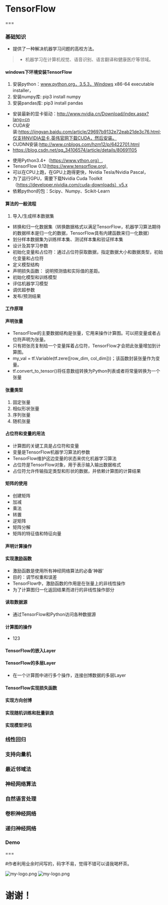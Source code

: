 # TensorFlow
===

### 基础知识
- 提供了一种解决机器学习问题的高校方法。
> - 机器学习在计算机视觉、语音识别、语言翻译和健康医疗等领域。

#### windows下环境安装TensorFlow
>
1. 安装python：www.python.org，3.5.3，Windows x86-64 executable installer，
2. 安装numpy库: pip3 install numpy 
3. 安装pandas库: pip3 install pandas
* 安装最新的显卡驱动：http://www.nvidia.cn/Download/index.aspx?lang=cn
* CUDA安装:https://jingyan.baidu.com/article/29697b9132e72eab21de3c76.html;仅支持NVIDIA显卡,英伟官网下载CUDA，然后安装。
* CUDNN安装:http://www.cnblogs.com/hzm12/p/6422701.html
* https://blog.csdn.net/qq_34106574/article/details/80691105

- 使用Python3.4+（https://www.ython.org）,
- TensorFlow 0.12(https://www.tensorflow.org),
- 可以在CPU上跑，在GPU上跑得更快，Nvidia Tesla/Nvidia Pascal，
- 为了运行GPU，需要下载Nvidia Cuda Toolkit（https://developer.nividia.com/cuda-downloads）v5.x
- 依赖python的包：Scipy、Numpy、Scikit-Learn 

#### 算法的一般流程
>
1. 导入/生成样本数据集
- 转换和归一化数据集（转换数据格式以满足TensorFlow，机器学习算法期待的数据样本是归一化的数据，TensorFlow具有内建函数来归一化数据）
- 划分样本数据集为训练样本集、测试样本集和验证样本集
- 设计及其学习参数
- 初始化变量和占位符：通过占位符获取数据，指定数据大小和数据类型，初始化变量和占位符
- 定义模型结构
- 声明损失函数： 说明预测值和实际值的差距。
- 初始化模型和训练模型
- 评估机器学习模型
- 调优超参数
- 发布/预测结果

#### 工作原理
>

#### 声明张量
>
- TensorFlow的主要数据结构是张量，它用来操作计算图。可以把变量或者占位符声明为张量。
- 只有把张亮复制给一个变量挥着占位符，TensorFlow才会把此张量增加到计算图。
- my_val = tf.Variable(tf.zere([row_dim, col_dim]))；该函数封装张量作为变量。
- tf.convert_to_tensor()将任意数组转换为Python列表或者将常量转换为一个张量

#### 张量类型
>
1. 固定张量
2. 相似形状张量
3. 序列张量
4. 随机张量



#### 占位符和变量的用法
>
- 计算图的关键工具是占位符和变量
- 变量是TensorFlow机器学习算法的参数
- TensorFlow维护这边变量的状态来优化机器学习算法
- 占位符是TensorFlow对象，用于表示输入输出数据格式
- 占位符允许传输指定类型和形状的数据，并依赖计算图的计算结果


#### 矩阵的使用
>
- 创建矩阵
- 加减
- 乘法
- 转置
- 逆矩阵
- 矩阵分解
- 矩阵的特征值和特征向量
 
#### 声明计算操作


#### 实现激励函数
>
- 激励函数是使用所有神经网络算法的必备‘神器’
- 目的：调节权重和误差
- TensorFlow中，激励函数的作用是在张量上的非线性操作
- 为了计算图归一化返回结果而进行的非线性操作部分

#### 读取数据源
>
- 通过TensorFlow和Python访问各种数据源


#### 计算图的操作
>
- 123

#### TensorFlow的嵌入Layer

#### TensorFlow的多层Layer
>
- 在一个计算图中进行多个操作，连接创博数据的多层Layer


#### TensorFlow实现损失函数

#### 实现方向创博

#### 实现随机训练和批量驯良

#### 实现模型评估


### 线性回归


### 支持向量机


### 最近邻域法


### 神经网络算法


### 自然语言处理


###  卷积神经网络



### 递归神经网络


### Demo
>

===

#作者利用业余时间写的，码字不易，觉得不错可以请我喝杯茶。

![my-logo.png](http://m.qpic.cn/psb?/V13wPQGu1WsR3d/7EZYVY6YKSdhaCsPFIqLou2laqOK*7qrxkKFP1GaOXw!/b/dFIBAAAAAAAA&bo=4QBSAQAAAAARB4I!&rf=viewer_4)
![my-logo.png](http://m.qpic.cn/psb?/V13wPQGu1WsR3d/n4XEA4NusddLVrFcilRR4OP3NdNs2AfksfIMvWHlzIQ!/b/dLkAAAAAAAAA&bo=DgFvAQAAAAARF0E!&rf=viewer_4)

# 谢谢！





